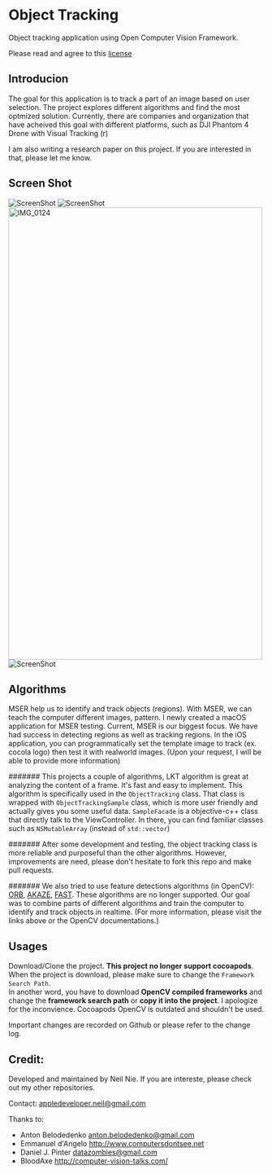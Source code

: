 # Object Tracking
Object tracking application using Open Computer Vision Framework. 

Please read and agree to this 
[license](https://creativecommons.org/licenses/by-nc-nd/4.0/legalcode)


## Introducion
The goal for this application is to track a part of an image based on user selection. The project explores different algorithms and find the most optmized solution. Currently, there are companies and organization that have acheived this goal with different platforms, such as DJI Phantom 4 Drone with Visual Tracking (r)

I am also writing a research paper on this project. If you are interested in that, please let me know. 

## Screen Shot

![ScreenShot](https://c1.staticflickr.com/3/2484/32923106685_9658c3882d_b.jpg)
![ScreenShot](https://c1.staticflickr.com/3/2227/32108280423_c0664ae1b8_b.jpg)
<a data-flickr-embed="true"  href="https://www.flickr.com/photos/147445179@N04/32079993634/in/dateposted-public/" title="IMG_0124"><img src="https://c1.staticflickr.com/1/620/32079993634_357917688e_b.jpg" width="500" height="888" alt="IMG_0124"></a><script async src="//embedr.flickr.com/assets/client-code.js" charset="utf-8"></script>![ScreenShot](https://c1.staticflickr.com/1/744/32079993594_c8d73e40b7_b.jpg)

## Algorithms

MSER help us to identify and track objects (regions). With MSER, we can teach the computer different images, pattern. I newly created a macOS application for MSER testing. Current, MSER is our biggest focus. We have had success in detecting regions as well as tracking regions. In the iOS application, you can programmatically set the template image to track (ex. cocola logo) then test it with realworld images. (Upon your request, I will be able to provide more information) <br>

####### This projects a couple of algorithms, LKT algorithm is great at analyzing the content of a frame. It's fast and easy to implement. This algorithm is specifically used in the `ObjectTracking` class. That class is wrapped with `ObjectTrackingSample` class, which is more user friendly and actually gives you some useful data. `SampleFacade` is a objective-c++ class that directly talk to the ViewController. In there, you can find familiar classes such as `NSMutableArray` (instead of `std::vector`) <br>

####### After some development and testing, the object tracking class is more reliable and purposeful than the other algorithms. However, improvements are need, please don't hesitate to fork this repo and make pull requests. 

####### We also tried to use feature detections algorithms (in OpenCV): [ORB](http://docs.opencv.org/3.0-beta/doc/py_tutorials/py_feature2d/py_orb/py_orb.html), [AKAZE](https://www.doc.ic.ac.uk/~ajd/Publications/alcantarilla_etal_eccv2012.pdf), [FAST](http://docs.opencv.org/3.0-beta/doc/py_tutorials/py_feature2d/py_fast/py_fast.html). These algorithms are no longer supported. Our goal was to combine parts of different algorithms and train the computer to identify and track objects in realtime. (For more information, please visit the links above or the OpenCV documentations.)

## Usages
Download/Clone the project. **This project no longer support cocoapods**. When the project is download, please make sure to change the `Framework Search Path`. <br>In another word, you have to download **OpenCV compiled frameworks** and change the **framework search path** or **copy it into the project**. I apologize for the inconvience. Cocoapods OpenCV is outdated and shouldn't be used.

Important changes are recorded on Github or please refer to the change log. 

## Credit:
Developed and maintained by Neil Nie. If you are intereste, please check out my other repositories. 

Contact: appledeveloper.neil@gmail.com

Thanks to:

- Anton Belodedenko anton.belodedenko@gmail.com
- Emmanuel d'Angelo http://www.computersdontsee.net
- Daniel J. Pinter datazombies@gmail.com
- BloodAxe http://computer-vision-talks.com/
